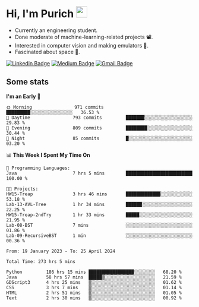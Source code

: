 <h1 align="left">Hi, I'm Purich
<img src="https://media.giphy.com/media/hvRJCLFzcasrR4ia7z/giphy.gif" width="30px"/></h1>

* Currently an engineering student.
* Done moderate of machine-learning-related projects :film_projector:.
* Interested in computer vision and making emulators :space_invader:.
* Fascinated about space :milky_way:.

[![Linkedin Badge](https://img.shields.io/badge/-Purich-blue?style=flat-square&logo=Linkedin&logoColor=white&link=https://www.linkedin.com/in/purich-siritip-16b3b3255/)](https://www.linkedin.com/in/purich-siritip-16b3b3255) [![Medium Badge](https://img.shields.io/badge/-@purich-gray?style=flat-square&labelColor=000000&logo=Medium&link=https://medium.com/@phuritsiritip)](https://medium.com/@phuritsiritip)
[![Gmail Badge](https://img.shields.io/badge/-mark.phurit@gmail.com-c14438?style=flat-square&logo=Gmail&logoColor=white&link=mailto:mark.phurit@gmail.com)](mailto:mark.phurit@gmail.com)

## Some stats

  
  <!--START_SECTION:waka-->
**I'm an Early 🐤** 

```text
🌞 Morning                971 commits         █████████░░░░░░░░░░░░░░░░   36.53 % 
🌆 Daytime                793 commits         ███████░░░░░░░░░░░░░░░░░░   29.83 % 
🌃 Evening                809 commits         ████████░░░░░░░░░░░░░░░░░   30.44 % 
🌙 Night                  85 commits          █░░░░░░░░░░░░░░░░░░░░░░░░   03.20 % 
```


📊 **This Week I Spent My Time On** 

```text
💬 Programming Languages: 
Java                     7 hrs 5 mins        █████████████████████████   100.00 % 

🐱‍💻 Projects: 
HW15-Treap               3 hrs 46 mins       █████████████░░░░░░░░░░░░   53.18 % 
Lab-13-AVL-Tree          1 hr 34 mins        ██████░░░░░░░░░░░░░░░░░░░   22.25 % 
HW15-Treap-2ndTry        1 hr 33 mins        █████░░░░░░░░░░░░░░░░░░░░   21.95 % 
Lab-08-BST               7 mins              ░░░░░░░░░░░░░░░░░░░░░░░░░   01.86 % 
Lab-09-RecursiveBST      1 min               ░░░░░░░░░░░░░░░░░░░░░░░░░   00.36 % 
```


<!--END_SECTION:waka-->

  <!--START_SECTION:waka-simple-->

```text
From: 19 January 2023 - To: 25 April 2024

Total Time: 273 hrs 5 mins

Python         186 hrs 15 mins █████████████████░░░░░░░░   68.20 %
Java           58 hrs 57 mins  █████▒░░░░░░░░░░░░░░░░░░░   21.59 %
GDScript3      4 hrs 25 mins   ▒░░░░░░░░░░░░░░░░░░░░░░░░   01.62 %
CSS            3 hrs 7 mins    ▒░░░░░░░░░░░░░░░░░░░░░░░░   01.14 %
HTML           2 hrs 51 mins   ▒░░░░░░░░░░░░░░░░░░░░░░░░   01.05 %
Text           2 hrs 30 mins   ▒░░░░░░░░░░░░░░░░░░░░░░░░   00.92 %
```

<!--END_SECTION:waka-simple-->

  <!--![Anurag's GitHub stats](https://github-readme-stats.vercel.app/api?username=vikimark&show_icons=true&theme=gruvbox_light)-->
  
<!--
**vikimark/vikimark** is a ✨ _special_ ✨ repository because its `README.md` (this file) appears on your GitHub profile.

Here are some ideas to get you started:

- 🔭 I’m currently working on ...
- 🌱 I’m currently learning ...
- 👯 I’m looking to collaborate on ...
- 🤔 I’m looking for help with ...
- 💬 Ask me about ...
- 📫 How to reach me: ...
- 😄 Pronouns: ...
- ⚡ Fun fact: ...
-->
